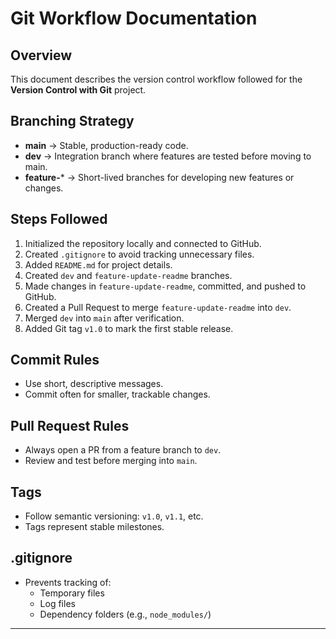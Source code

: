# Git Workflow Documentation

## Overview
This document describes the version control workflow followed for the **Version Control with Git** project.

## Branching Strategy
- **main** → Stable, production-ready code.
- **dev** → Integration branch where features are tested before moving to main.
- **feature-*** → Short-lived branches for developing new features or changes.

## Steps Followed
1. Initialized the repository locally and connected to GitHub.
2. Created `.gitignore` to avoid tracking unnecessary files.
3. Added `README.md` for project details.
4. Created `dev` and `feature-update-readme` branches.
5. Made changes in `feature-update-readme`, committed, and pushed to GitHub.
6. Created a Pull Request to merge `feature-update-readme` into `dev`.
7. Merged `dev` into `main` after verification.
8. Added Git tag `v1.0` to mark the first stable release.

## Commit Rules
- Use short, descriptive messages.
- Commit often for smaller, trackable changes.

## Pull Request Rules
- Always open a PR from a feature branch to `dev`.
- Review and test before merging into `main`.

## Tags
- Follow semantic versioning: `v1.0`, `v1.1`, etc.
- Tags represent stable milestones.

## .gitignore
- Prevents tracking of:
  - Temporary files
  - Log files
  - Dependency folders (e.g., `node_modules/`)

---
